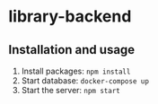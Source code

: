 # library-backend

##  Installation and usage
1. Install packages: ```npm install```
2. Start database: ```docker-compose up```
3. Start the server: ```npm start```
